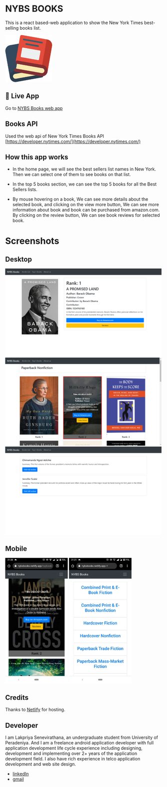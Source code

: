 # NYBS BOOKS

This is a react based-web application to show the New York Times best-selling books list.

<img src="https://github.com/lakpriya1s/NYBSBooks/blob/master/src/logo.svg" width="150">

## 🚀 Live App

Go to [NYBS Books web app](https://nybsbooks.netlify.app)

## Books API

Used the web api of New York Times Books API [https://developer.nytimes.com/](https://developer.nytimes.com/)

## How this app works

- In the home page, we will see the best sellers list names in New York. Then we can select one of them to see books on that list.

- In the top 5 books section, we can see the top 5 books for all the Best Sellers lists.

- By mouse hovering on a book, We can see more details about the selected book, and clicking on the view more button, We can see more information about book and book can be purchased from amazon.com. By clicking on the review button, We can see book reviews for selected book.

# Screenshots

## Desktop

<img src="https://github.com/lakpriya1s/NYBSBooks/blob/master/screenshots/image-d-books.png" width="500">

<img src="https://github.com/lakpriya1s/NYBSBooks/blob/master/screenshots/image-d.png" width="500">

<img src="https://github.com/lakpriya1s/NYBSBooks/blob/master/screenshots/image-d-revs.png" width="500">

## Mobile

<img src="https://github.com/lakpriya1s/NYBSBooks/blob/master/screenshots/mobile1.jpg" width="200"> <img src="https://github.com/lakpriya1s/NYBSBooks/blob/master/screenshots/mobile2.jpg" width="200">

## Credits

Thanks to [Netlify](https://www.netlify.com/) for hosting.

## Developer

I am Lakpriya Senevirathana, an undergraduate student from University of Peradeniya. And I am a freelance android application developer with full application development life cycle experience including designing, development and implementing over 2+ years of the application development field. I also have rich experience in telco application development and web site design.

- [linkedIn](https://www.linkedin.com/in/lakpriyasenevirathna/)
- [gmail](lakpriya1@yahoo.com)

